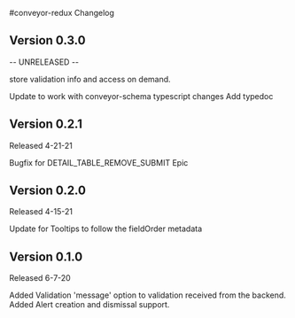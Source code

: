 #conveyor-redux Changelog
## Version 0.3.0

-- UNRELEASED --

store validation info and access on demand.

Update to work with conveyor-schema typescript changes
Add typedoc

## Version 0.2.1

Released 4-21-21

Bugfix for DETAIL_TABLE_REMOVE_SUBMIT Epic

## Version 0.2.0

Released 4-15-21

Update for Tooltips to follow the fieldOrder metadata

## Version 0.1.0

Released 6-7-20

Added Validation 'message' option to validation received from the backend.
Added Alert creation and dismissal support.
